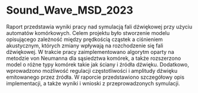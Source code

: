 # Sound_Wave_MSD_2023
Raport przedstawia wyniki pracy nad symulacją fali dźwiękowej przy użyciu automatów komórkowych. Celem projektu było stworzenie modelu opisującego zależność między prędkością cząstek a ciśnieniem akustycznym, których zmiany wpływają na rozchodzenie się fali dźwiękowej. 
W trakcie pracy zaimplementowano algorytm oparty na metodzie von Neumanna dla sąsiedztwa komórek, a także rozszerzono model o różne typy komórek takie jak ściany i źródła dźwięku. 
Dodatkowo, wprowadzono możliwość regulacji częstotliwości i amplitudy dźwięku emitowanego przez źródła. 
W raporcie przedstawiono szczegółowy opis implementacji, a także wyniki i wnioski z przeprowadzonych symulacji.
